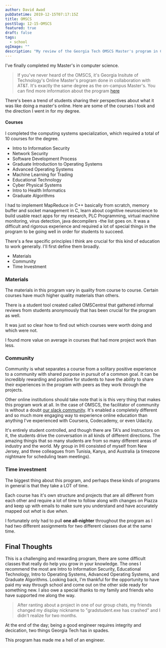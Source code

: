 ```yaml
---
author: David Awad
pubDatetime: 2019-12-15T07:17:15Z
title: OMSCS
postSlug: 12-15-OMSCS
featured: true
draft: false
tags:
  - school
ogImage: ""
description: "My review of the Georgia Tech OMSCS Master's program in Computer Science."
---
```


I've finally completed my Master's in computer science.

> If you've never heard of the OMSCS, it's Georgia Insitute of Technology's Online Master's program done in collaboration with AT&T.
> It's exactly the same degree as the on-campus Master's. You can find more information about the program [here](http://www.omscs.gatech.edu/)

There's been a trend of students sharing their perspectives about what it was like doing a master's online. Here are some of the courses I took and the direction I went in for my degree.

#### Courses

I completed the computing systems specialization, which required a total of 10 courses for the degree.

- Intro to Information Security
- Network Security
- Software Development Process
- Graduate Introduction to Operating Systems
- Advanced Operating Systems
- Machine Learning for Trading
- Educational Technology
- Cyber Physical Systems
- Intro to Health Informatics
- Graduate Algorithms

I had to implement MapReduce in C++ basically from scratch, memory buffer and socket management in C, learn about cognitive neuroscience to build usable react apps for my research, PLC Programming, virtual machine monitoring, virus detection, java decompilers -the list goes on. It was a difficult and rigorous experience and required a lot of special things in the program to be going well in order for students to succeed.

There's a few specific principles I think are crucial for this kind of education to work generally. I'll first define them broadly.

- Materials
- Community
- Time Investment

### Materials

The materials in this program vary in quality from course to course. Certain courses have much higher quality materials than others.

There is a student tool created called OMSCentral that gathered informal reviews from students anonymously that has been crucial for the program as well.

It was just so clear how to find out which courses were worth doing and which were not.

I found more value on average in courses that had more project work than less.

### Community

Community is what separates a course from a solitary positive experience to a community with shared purpose in pursuit of a common goal. It can be incredibly rewarding and positive for students to have the ability to share their experiences in the program with peers as they work through the projects.

Other online institutions should take note that is is this very thing that makes this program work at all. In the case of OMSCS, the facilitator of community is without a doubt [our slack community](https://omscs-study.slack.com/). It's enabled a completely different and so much more engaging way to experience online education than anything I've experienced with Coursera, Codecademy, or even Udacity.

It's entirely student controlled, and though there are TA's and Instructors on it, the students drive the conversation in all kinds of different directions. The amazing thingis that so many students are from so many different areas of industry and the world. My group in IHI consisted of myself from New Jersey, and three colleagues from Tunisia, Kanya, and Australia (a timezone nightmare for scheduling team meetings).

### Time investment

The biggest thing about this program, and perhaps these kinds of programs in general is that they take a LOT of time.

Each course has it's own structure and projects that are all different from each other and require a lot of time to follow along with changes on Piazza and keep up with emails to make sure you understand and have accurately mapped out _what_ is due _when_.

I fortunately only had to pull **one all-nighter** throughout the program as I had two different assignments for two different classes due at the same time.

## Final Thoughts

This is a challenging and rewarding program, there are some difficult classes that really do help you grow in your knowledge. The ones I recommend the most are Intro to Information Security, Educational Technology, Intro to Operating Systems, Advanced Operating Systems, and Graduate Algorithms. Looking back, I'm thankful for the opportunity to have paid my way through school and come out on the other side ready for something new. I also owe a special thanks to my family and friends who have supported me along the way.

> After ranting about a project in one of our group chats, my friends changed my display nickname to "gradstudent.exe has crashed" and I didn't realize for two months.

At the end of the day; being a good engineer requires integrity and decication, two things Georgia Tech has in spades.

This program has made me a hell of an engineer.
